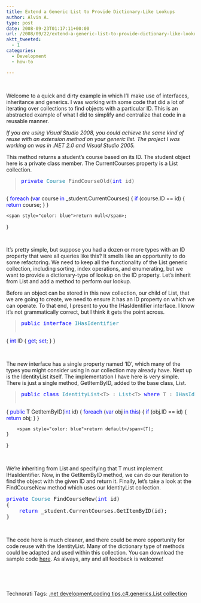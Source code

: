```yaml
---
title: Extend a Generic List to Provide Dictionary-Like Lookups
author: Alvin A.
type: post
date: 2008-09-23T01:17:11+00:00
url: /2008/09/22/extend-a-generic-list-to-provide-dictionary-like-lookups/
aktt_tweeted:
  - 1
categories:
  - Development
  - how-to

---
```

&nbsp;

Welcome to a quick and dirty example in which I’ll make use of interfaces, inheritance and generics. I was working with some code that did a lot of iterating over collections to find objects with a particular ID. This is an abstracted example of what I did to simplify and centralize that code in a reusable manner.

_If you are using Visual Studio 2008, you could achieve the same kind of reuse with an extension method on your generic list. The project I was working on was in .NET 2.0 and Visual Studio 2005._

This method returns a student’s course based on its ID. The student object here is a private class member. The CurrentCourses property is a List<Course> collection.

> <pre class="code"><span style="color: blue">private </span><span style="color: #2b91af">Course </span>FindCourseOld(<span style="color: blue">int </span>id)
{
    <span style="color: blue">foreach </span>(<span style="color: blue">var </span>course <span style="color: blue">in </span>_student.CurrentCourses)
    {
        <span style="color: blue">if </span>(course.ID == id)
        {
            <span style="color: blue">return </span>course;
        }
    }

    <span style="color: blue">return null</span>;
}</pre>

<pre class="code">&nbsp;</pre>

[][1]

It’s pretty simple, but suppose you had a dozen or more types with an ID property that were all queries like this? It smells like an opportunity to do some refactoring. We need to keep all the functionality of the List<T> generic collection, including sorting, index operations, and enumerating, but we want to provide a dictionary-type of lookup on the ID property. Let’s inherit from List<T> and add a method to perform our lookup.

Before an object can be stored in this new collection, our child of List<T>, that we are going to create, we need to ensure it has an ID property on which we can operate. To that end, I present to you the IHasIdentifier interface. I know it’s not grammatically correct, but I think it gets the point across.

> <pre class="code"><span style="color: blue">public interface </span><span style="color: #2b91af">IHasIdentifier
</span>{
<span style="color: gray">    </span><span style="color: blue">int </span>ID { <span style="color: blue">get</span>; <span style="color: blue">set</span>; }
}</pre>

[][1]

&nbsp;

The new interface has a single property named ‘ID’, which many of the types you might consider using in our collection may already have. Next up is the IdentityList<T> itself. The implementation I have here is very simple. There is just a single method, GetItemByID, added to the base class, List<T>.

> <pre class="code"><span style="color: blue">public class </span><span style="color: #2b91af">IdentityList</span>&lt;T&gt; : <span style="color: #2b91af">List</span>&lt;T&gt; <span style="color: blue">where </span>T : <span style="color: #2b91af">IHasIdentifier
</span>{
<span style="color: gray">    </span><span style="color: blue">public </span>T GetItemByID(<span style="color: blue">int </span>id)
    {
        <span style="color: blue">foreach </span>(<span style="color: blue">var </span>obj <span style="color: blue">in this</span>)
        {
            <span style="color: blue">if </span>(obj.ID == id)
            {
                <span style="color: blue">return </span>obj;
            }
        }

        <span style="color: blue">return default</span>(T);
    }
}</pre>

&nbsp;

We’re inheriting from List<T> and specifying that T must implement IHasIdentifier. Now, in the GetItemByID method, we can do our iteration to find the object with the given ID and return it. Finally, let’s take a look at the FindCourseNew method which uses our IdentityList<T> collection.

<pre class="code"><span style="color: blue">private </span><span style="color: #2b91af">Course </span>FindCourseNew(<span style="color: blue">int </span>id)
{
    <span style="color: blue">return </span>_student.CurrentCourses.GetItemByID(id);
}</pre>

[][1]&nbsp;

The code here is much cleaner, and there could be more opportunity for code reuse with the IdentityList<T>. Many of the dictionary type of methods could be adapted and used within this collection. You can download the sample code <a target="_blank" href="https://morningdew-bpc6g3a0fgaxdxcu.eastus2-01.azurewebsites.net/code/IdentityListExample.zip">here</a>. As always, any and all feedback is welcome!

&nbsp;

<div style="padding-bottom: 0px; margin: 0px; padding-left: 0px; padding-right: 0px; display: inline; float: none; padding-top: 0px" id="scid:C16BAC14-9A3D-4c50-9394-FBFEF7A93539:c6dd5048-588f-436d-b6e0-946b0bdaa220" class="wlWriterEditableSmartContent">
  <!--dotnetkickit-->
</div>

&nbsp;

<div style="padding-bottom: 0px; margin: 0px; padding-left: 0px; padding-right: 0px; display: inline; float: none; padding-top: 0px" id="scid:0767317B-992E-4b12-91E0-4F059A8CECA8:e2b15131-3d1b-4ff9-b6ef-6322e312684f" class="wlWriterEditableSmartContent">
  Technorati Tags: <a href="http://technorati.com/tags/.net+development" rel="tag">.net development</a>,<a href="http://technorati.com/tags/coding+tips" rel="tag">coding tips</a>,<a href="http://technorati.com/tags/c%23" rel="tag">c#</a>,<a href="http://technorati.com/tags/generics" rel="tag">generics</a>,<a href="http://technorati.com/tags/List+collection" rel="tag">List collection</a>
</div>

 [1]: http://11011.net/software/vspaste